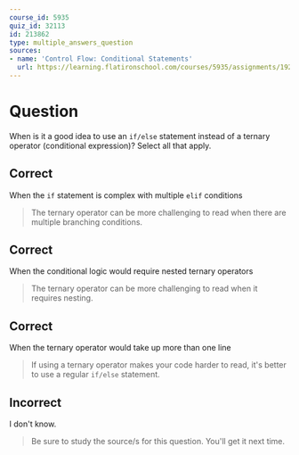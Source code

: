 ```yaml
---
course_id: 5935
quiz_id: 32113
id: 213862
type: multiple_answers_question
sources:
- name: 'Control Flow: Conditional Statements'
  url: https://learning.flatironschool.com/courses/5935/assignments/192492
---
```


# Question

When is it a good idea to use an&nbsp;`if/else`&nbsp;statement instead of a
ternary operator (conditional expression)? Select all that apply.

## Correct

When the&nbsp;`if`&nbsp;statement is complex with
multiple&nbsp;`elif`&nbsp;conditions

> The ternary operator can be more challenging to read when there are multiple
> branching conditions.

## Correct

When the conditional logic would require nested ternary operators

> The ternary operator can be more challenging to read when it requires nesting.

## Correct

When the ternary operator would take up more than one line

> If using a ternary operator makes your code harder to read, it's better to use a
> regular&nbsp;`if/else`&nbsp;statement.

## Incorrect

I don't know.

> Be sure to study the source/s for this question. You'll get it next time.
